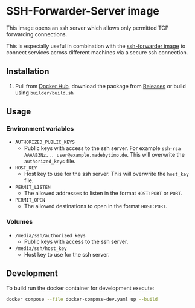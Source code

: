 # SSH-Forwarder-Server image

This image opens an ssh server which allows only permitted TCP forwarding connections.

This is especially useful in combination with the [ssh-forwarder image] to connect services across different machines via a secure ssh connection.

## Installation

1. Pull from [Docker Hub], download the package from [Releases] or build using `builder/build.sh`

## Usage

### Environment variables

-   `AUTHORIZED_PUBLIC_KEYS`
    -   Public keys with access to the ssh server. For example
        `ssh-rsa AAAAB3Nz... user@example.madebytimo.de`. This will overwrite the `authorized_keys`
        file.
-   `HOST_KEY`
    -   Host key to use for the ssh server. This will overwrite the `host_key` file.
-   `PERMIT_LISTEN`
    -   The allowed addresses to listen in the format `HOST:PORT` or `PORT`.
-   `PERMIT_OPEN`
    -   The allowed destinations to open in the format `HOST:PORT`.

### Volumes

-   `/media/ssh/authorized_keys`
    -   Public keys with access to the ssh server.
-   `/media/ssh/host_key`
    -   Host key to use for the ssh server.

## Development

To build run the docker container for development execute:

```bash
docker compose --file docker-compose-dev.yaml up --build
```

[Docker Hub]: https://hub.docker.com/r/madebytimo/ssh-forwarder-server
[Releases]: https://github.com/mbt-infrastructure/docker-ssh-forwarder-server/releases
[ssh-forwarder image]: https://github.com/mbT-Infrastructure/docker-ssh-forwarder

